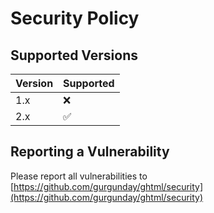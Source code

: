 # Security Policy

## Supported Versions

| Version | Supported          |
| ------- | ------------------ |
| 1.x     | :x:                |
| 2.x     | :white_check_mark: |

## Reporting a Vulnerability

Please report all vulnerabilities to [https://github.com/gurgunday/ghtml/security](https://github.com/gurgunday/ghtml/security)
